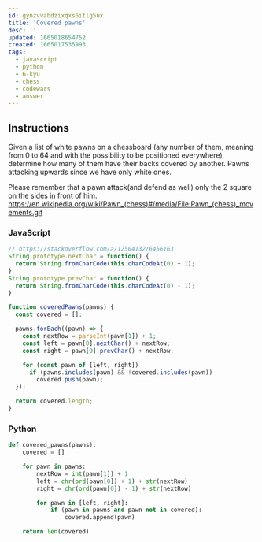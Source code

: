 ```yaml
---
id: gynzvvabdzixqxs6itlg5ux
title: 'Covered pawns'
desc: ''
updated: 1665018654752
created: 1665017535993
tags:
  - javascript
  - python
  - 6-kyu
  - chess
  - codewars
  - answer
---
```


## Instructions

Given a list of white pawns on a chessboard (any number of them, meaning from 0 to 64 and with the possibility to be positioned everywhere), determine how many of them have their backs covered by another. Pawns attacking upwards since we have only white ones.

Please remember that a pawn attack(and defend as well) only the 2 square on the sides in front of him. https://en.wikipedia.org/wiki/Pawn_(chess)#/media/File:Pawn_(chess)_movements.gif

### JavaScript

```js
// https://stackoverflow.com/a/12504132/6456163
String.prototype.nextChar = function() {
  return String.fromCharCode(this.charCodeAt(0) + 1);
}
String.prototype.prevChar = function() {
  return String.fromCharCode(this.charCodeAt(0) - 1);
}

function coveredPawns(pawns) {
  const covered = [];

  pawns.forEach((pawn) => {
    const nextRow = parseInt(pawn[1]) + 1;
    const left = pawn[0].nextChar() + nextRow;
    const right = pawn[0].prevChar() + nextRow;

    for (const pawn of [left, right])
      if (pawns.includes(pawn) && !covered.includes(pawn))
        covered.push(pawn);
  });

  return covered.length;
}
```

### Python

```py
def covered_pawns(pawns):
    covered = []

    for pawn in pawns:
        nextRow = int(pawn[1]) + 1
        left = chr(ord(pawn[0]) + 1) + str(nextRow)
        right = chr(ord(pawn[0]) - 1) + str(nextRow)

        for pawn in [left, right]:
            if (pawn in pawns and pawn not in covered):
                covered.append(pawn)

    return len(covered)
```
